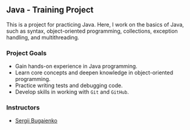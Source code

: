 ## Java - Training Project
This is a project for practicing Java.
Here, I work on the basics of Java, such as syntax, object-oriented programming, collections, exception handling, and multithreading.

### Project Goals
- Gain hands-on experience in Java programming.
- Learn core concepts and deepen knowledge in object-oriented programming.
- Practice writing tests and debugging code.
- Develop skills in working with `Git` and `GitHub`.

### Instructors
- [Sergii Bugaienko](https://github.com/Bugaienko)
